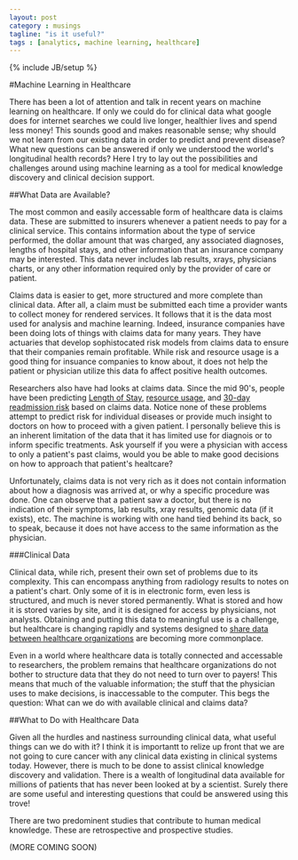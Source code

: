 ```yaml
---
layout: post
category : musings
tagline: "is it useful?" 
tags : [analytics, machine learning, healthcare]
---
```

{% include JB/setup %}

#Machine Learning in Healthcare

There has been a lot of attention and talk in recent years on machine learning on healthcare. If only we could do for clinical data what google does for internet searches we could live longer, healthier lives and spend less money! This sounds good and makes reasonable sense; why should we not learn from our existing data in order to predict and prevent disease? What new questions can be answered if only we understood the world's longitudinal health records? Here I try to lay out the possibilities and challenges around using machine learning as a tool for medical knowledge discovery and clinical decision support.

##What Data are Available?

The most common and easily accessable form of healthcare data is claims data. These are submitted to insurers whenever a patient needs to pay for a clinical service. This contains information about the type of service performed, the dollar amount that was charged, any associated diagnoses, lengths of hospital stays, and other information that an insurance company may be interested. This data never includes lab results, xrays, physicians charts, or any other information required only by the provider of care or patient. 

Claims data is easier to get, more structured and more complete than clinical data. After all, a claim must be submitted each time a provider wants to collect money for rendered services. It follows that it is the data most used for analysis and machine learning. Indeed, insurance companies have been doing lots of things with claims data for many years. They have actuaries that develop sophistocated risk models from claims data to ensure that their companies remain profitable. While risk and resource usage is a good thing for insuance companies to know about, it does not help the patient or physician utilize this data fo affect positive health outcomes. 

Researchers also have had looks at claims data. Since the mid 90's, people have been predicting [Length of Stay](http://www.sciencedirect.com/science/article/pii/0895435694002022?np=y), [resource usage](http://acg.jhsph.org/), and [30-day readmission risk](http://circoutcomes.ahajournals.org/content/1/1/29.short) based on claims data. Notice none of these problems attempt to predict risk for individual diseases or provide much insight to doctors on how to proceed with a given patient. I personally believe this is an inherent limitation of the data that it has limited use for diagnois or to inform specific treatments. Ask yourself if you were a physician with access to only a patient's past claims, would you be able to make good decisions on how to approach that patient's healtcare?

Unfortunately, claims data is not very rich as it does not contain information about how a diagnosis was arrived at, or why a specific procedure was done. One can observe that a patient saw a doctor, but there is no indication of their symptoms, lab results, xray results, genomic data (if it exists), etc. The machine is working with one hand tied behind its back, so to speak, because it does not have access to the same information as the physician. 

###Clinical Data

Clinical data, while rich, present their own set of problems due to its complexity. This can encompass anything from radiology results to notes on a patient's chart. Only some of it is in electronic form, even less is structured, and much is never stored permanently. What is stored and how it is stored varies by site, and it is designed for access by physicians, not analysts. Obtaining and putting this data to meaningful use is a challenge, but healthcare is changing rapidly and systems designed to [share data between healthcare organizations](http://www.healthit.gov/providers-professionals/health-information-exchange/what-hie) are becoming more commonplace.

Even in a world where healthcare data is totally connected and accessable to researchers, the problem remains that healthcare organizations do not bother to structure data that they do not need to turn over to payers! This means that much of the valuable information; the stuff that the physician uses to make decisions, is inaccessable to the computer. This begs the question: What can we do with available clinical and claims data?

##What to Do with Healthcare Data

Given all the hurdles and nastiness surrounding clinical data, what useful things can we do with it? I think it is importantt to relize up front that we are not going to cure cancer with any clinical data existing in clinical systems today. However, there is much to be done to assist clinical knowledge discovery and validation. There is a wealth of longitudinal data available for millions of patients that has never been looked at by a scientist. Surely there are some useful and interesting questions that could be answered using this trove!

There are two predominent studies that contribute to human medical knowledge. These are retrospective and prospective studies. 

(MORE COMING SOON)




